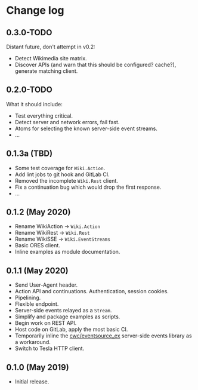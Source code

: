 # Change log

## 0.3.0-TODO

Distant future, don't attempt in v0.2:
* Detect Wikimedia site matrix.
* Discover APIs (and warn that this should be configured?  cache?), generate matching client.

## 0.2.0-TODO

What it should include:
* Test everything critical.
* Detect server and network errors, fail fast.
* Atoms for selecting the known server-side event streams.
* ...

## 0.1.3a (TBD)

* Some test coverage for `Wiki.Action`.
* Add lint jobs to git hook and GitLab CI.
* Removed the incomplete `Wiki.Rest` client.
* Fix a continuation bug which would drop the first response.
* ...

## 0.1.2 (May 2020)

* Rename WikiAction -> `Wiki.Action`
* Rename WikiRest -> `Wiki.Rest`
* Rename WikiSSE -> `Wiki.EventStreams`
* Basic ORES client.
* Inline examples as module documentation.

## 0.1.1 (May 2020)

* Send User-Agent header.
* Action API and continuations.  Authentication, session cookies.
* Pipelining.
* Flexible endpoint.
* Server-side events relayed as a `Stream`.
* Simplify and package examples as scripts.
* Begin work on REST API.
* Host code on GitLab, apply the most basic CI.
* Temporarily inline the [cwc/eventsource_ex](https://github.com/cwc/eventsource_ex/)
server-side events library as a workaround.
* Switch to Tesla HTTP client.

## 0.1.0 (May 2019)

* Initial release.
